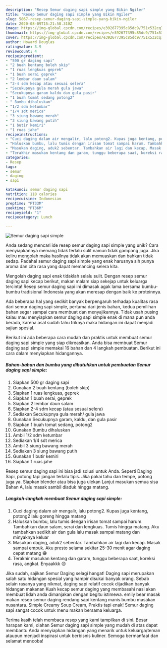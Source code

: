 ```yaml
---
description: "Resep Semur daging sapi simple yang Bikin Ngiler"
title: "Resep Semur daging sapi simple yang Bikin Ngiler"
slug: 5867-resep-semur-daging-sapi-simple-yang-bikin-ngiler
date: 2020-08-09T15:21:58.310Z
image: https://img-global.cpcdn.com/recipes/e392677395c85dc9/751x532cq70/semur-daging-sapi-simple-foto-resep-utama.jpg
thumbnail: https://img-global.cpcdn.com/recipes/e392677395c85dc9/751x532cq70/semur-daging-sapi-simple-foto-resep-utama.jpg
cover: https://img-global.cpcdn.com/recipes/e392677395c85dc9/751x532cq70/semur-daging-sapi-simple-foto-resep-utama.jpg
author: Howard Douglas
ratingvalue: 3.9
reviewcount: 4
recipeingredient:
- "500 gr daging sapi"
- "2 buah kentang boleh skip"
- "1 ruas lengkuas geprek"
- "1 buah serai geprek"
- "2 lembar daun salam"
- "2-4 sdm kecap atau sesuai selera"
- "Secukupnya gula merah gula jawa"
- "Secukupnya garam kaldu dan gula pasir"
- "1 buah tomat sedang potong2"
- " Bumbu dihaluskan"
- "1/2 sdm ketumbar"
- "1/4 sdt merica"
- "3 siung bawang merah"
- "3 siung bawang putih"
- "1 butir kemiri"
- "1 ruas jahe"
recipeinstructions:
- "Cuci daging dalam air mengalir, lalu potong2. Kupas juga kentang, potong2 lalu goreng hingga matang"
- "Haluskan bumbu, lalu tumis dengan irisan tomat sampai harum. Tambahkan daun salam, serai dan lengkuas. Tumis hingga matang. Aku tambahkan sedikit air dan gula lalu masak sampai matang dan minyaknya keluar"
- "Masukan daging, aduk2 sebentar. Tambahkan air lagi dan kecap. Masak sampai empuk. Aku presto selama sekitar 25-30 menit agar daging cepat matang 😁"
- "Terakhir masukan kentang dan garam, tunggu beberapa saat, koreksi rasa, angkat. Enyaakkk 😍"
categories:
- Resep
tags:
- semur
- daging
- sapi

katakunci: semur daging sapi 
nutrition: 118 calories
recipecuisine: Indonesian
preptime: "PT33M"
cooktime: "PT36M"
recipeyield: "1"
recipecategory: Lunch

---
```



![Semur daging sapi simple](https://img-global.cpcdn.com/recipes/e392677395c85dc9/751x532cq70/semur-daging-sapi-simple-foto-resep-utama.jpg)

Anda sedang mencari ide resep semur daging sapi simple yang unik? Cara menyiapkannya memang tidak terlalu sulit namun tidak gampang juga. Jika keliru mengolah maka hasilnya tidak akan memuaskan dan bahkan tidak sedap. Padahal semur daging sapi simple yang enak harusnya sih punya aroma dan cita rasa yang dapat memancing selera kita.

Mengolah daging sapi enak tidaklah selalu sulit. Dengan resep semur daging sapi kecap berikut, makan malam siap sekejap untuk keluarga tercinta! Resep semur daging sapi ini dimasak agak lama bersama bumbu-bumbu tradisional Indonesia yang akan meresap dengan baik ke proteinnya.

Ada beberapa hal yang sedikit banyak berpengaruh terhadap kualitas rasa dari semur daging sapi simple, pertama dari jenis bahan, kedua pemilihan bahan segar sampai cara membuat dan menyajikannya. Tidak usah pusing kalau mau menyiapkan semur daging sapi simple enak di mana pun anda berada, karena asal sudah tahu triknya maka hidangan ini dapat menjadi sajian spesial.


Berikut ini ada beberapa cara mudah dan praktis untuk membuat semur daging sapi simple yang siap dikreasikan. Anda bisa membuat Semur daging sapi simple memakai 16 bahan dan 4 langkah pembuatan. Berikut ini cara dalam menyiapkan hidangannya.

<!--inarticleads1-->

##### Bahan-bahan dan bumbu yang dibutuhkan untuk pembuatan Semur daging sapi simple:

1. Siapkan 500 gr daging sapi
1. Gunakan 2 buah kentang (boleh skip)
1. Siapkan 1 ruas lengkuas, geprek
1. Siapkan 1 buah serai, geprek
1. Siapkan 2 lembar daun salam
1. Siapkan 2-4 sdm kecap (atau sesuai selera)
1. Sediakan Secukupnya gula merah/ gula jawa
1. Gunakan Secukupnya garam, kaldu, dan gula pasir
1. Siapkan 1 buah tomat sedang, potong2
1. Gunakan  Bumbu dihaluskan
1. Ambil 1/2 sdm ketumbar
1. Sediakan 1/4 sdt merica
1. Ambil 3 siung bawang merah
1. Sediakan 3 siung bawang putih
1. Gunakan 1 butir kemiri
1. Siapkan 1 ruas jahe


Resep semur daging sapi ini bisa jadi solusi untuk Anda. Seperti Daging Sapi, potong tapi jangan terlalu tipis. Jika pakai tahu dan tempe, potong juga ya. Siapkan blender atau bisa juga ulekan Lanjut masukan semua sisa Bahan A, lalu masak sambil diaduk hingga matang. 

<!--inarticleads2-->

##### Langkah-langkah membuat Semur daging sapi simple:

1. Cuci daging dalam air mengalir, lalu potong2. Kupas juga kentang, potong2 lalu goreng hingga matang
1. Haluskan bumbu, lalu tumis dengan irisan tomat sampai harum. Tambahkan daun salam, serai dan lengkuas. Tumis hingga matang. Aku tambahkan sedikit air dan gula lalu masak sampai matang dan minyaknya keluar
1. Masukan daging, aduk2 sebentar. Tambahkan air lagi dan kecap. Masak sampai empuk. Aku presto selama sekitar 25-30 menit agar daging cepat matang 😁
1. Terakhir masukan kentang dan garam, tunggu beberapa saat, koreksi rasa, angkat. Enyaakkk 😍


Jika sudah, sajikan Semur Daging selagi hangat! Daging sapi merupakan salah satu hidangan spesial yang hampir disukai banyak orang. Sebab selain rasanya yang nikmat, daging sapi relatif cocok dijadikan banyak hidangan makanan Kuah kecap semur daging yang membasahi nasi akan membuat lidah anda dimanjakan dengan begitu istimewa. emily bear masak makan resep semur daging rendang sapi kentang manis bumbu masakan nusantara. Simple Creamy Soup Cream, Praktis tapi enak! Semur daging sapi sangat cocok untuk menu makan bersama keluarga. 

Terima kasih telah membaca resep yang kami tampilkan di sini. Besar harapan kami, olahan Semur daging sapi simple yang mudah di atas dapat membantu Anda menyiapkan hidangan yang menarik untuk keluarga/teman ataupun menjadi inspirasi untuk berbisnis kuliner. Semoga bermanfaat dan selamat mencoba!
